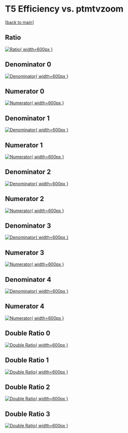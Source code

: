 # T5 Efficiency vs. ptmtvzoom

[[back to main](./)]



## Ratio

[![Ratio](../mtv/var/T5_base_11_-1_eff_ptmtvzoom.png){ width=600px }](../mtv/var/T5_base_11_-1_eff_ptmtvzoom.pdf)

## Denominator 0

[![Denominator](../mtv/den/T5_base_11_-1_eff_ptmtvzoom_den0.png){ width=600px }](../mtv/den/T5_base_11_-1_eff_ptmtvzoom_den0.pdf)

## Numerator 0

[![Numerator](../mtv/num/T5_base_11_-1_eff_ptmtvzoom_num0.png){ width=600px }](../mtv/num/T5_base_11_-1_eff_ptmtvzoom_num0.pdf)

## Denominator 1

[![Denominator](../mtv/den/T5_base_11_-1_eff_ptmtvzoom_den1.png){ width=600px }](../mtv/den/T5_base_11_-1_eff_ptmtvzoom_den1.pdf)

## Numerator 1

[![Numerator](../mtv/num/T5_base_11_-1_eff_ptmtvzoom_num1.png){ width=600px }](../mtv/num/T5_base_11_-1_eff_ptmtvzoom_num1.pdf)

## Denominator 2

[![Denominator](../mtv/den/T5_base_11_-1_eff_ptmtvzoom_den2.png){ width=600px }](../mtv/den/T5_base_11_-1_eff_ptmtvzoom_den2.pdf)

## Numerator 2

[![Numerator](../mtv/num/T5_base_11_-1_eff_ptmtvzoom_num2.png){ width=600px }](../mtv/num/T5_base_11_-1_eff_ptmtvzoom_num2.pdf)

## Denominator 3

[![Denominator](../mtv/den/T5_base_11_-1_eff_ptmtvzoom_den3.png){ width=600px }](../mtv/den/T5_base_11_-1_eff_ptmtvzoom_den3.pdf)

## Numerator 3

[![Numerator](../mtv/num/T5_base_11_-1_eff_ptmtvzoom_num3.png){ width=600px }](../mtv/num/T5_base_11_-1_eff_ptmtvzoom_num3.pdf)

## Denominator 4

[![Denominator](../mtv/den/T5_base_11_-1_eff_ptmtvzoom_den4.png){ width=600px }](../mtv/den/T5_base_11_-1_eff_ptmtvzoom_den4.pdf)

## Numerator 4

[![Numerator](../mtv/num/T5_base_11_-1_eff_ptmtvzoom_num4.png){ width=600px }](../mtv/num/T5_base_11_-1_eff_ptmtvzoom_num4.pdf)

## Double Ratio 0

[![Double Ratio](../mtv/ratio/T5_base_11_-1_eff_ptmtvzoom_ratio0.png){ width=600px }](../mtv/ratio/T5_base_11_-1_eff_ptmtvzoom_ratio0.pdf)

## Double Ratio 1

[![Double Ratio](../mtv/ratio/T5_base_11_-1_eff_ptmtvzoom_ratio1.png){ width=600px }](../mtv/ratio/T5_base_11_-1_eff_ptmtvzoom_ratio1.pdf)

## Double Ratio 2

[![Double Ratio](../mtv/ratio/T5_base_11_-1_eff_ptmtvzoom_ratio2.png){ width=600px }](../mtv/ratio/T5_base_11_-1_eff_ptmtvzoom_ratio2.pdf)

## Double Ratio 3

[![Double Ratio](../mtv/ratio/T5_base_11_-1_eff_ptmtvzoom_ratio3.png){ width=600px }](../mtv/ratio/T5_base_11_-1_eff_ptmtvzoom_ratio3.pdf)

